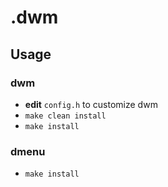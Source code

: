 # .dwm

## Usage
### dwm
- **edit** `config.h` to customize dwm
- `make clean install`
- `make install`

### dmenu
- `make install`
